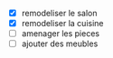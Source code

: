 - [X] remodeliser le salon
- [X] remodeliser la cuisine
- [ ] amenager les pieces
- [ ] ajouter des meubles
